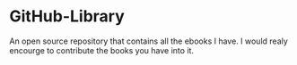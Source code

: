 # GitHub-Library
An open source repository that contains all the ebooks I have. I would realy encourge to contribute the books you have into it.
